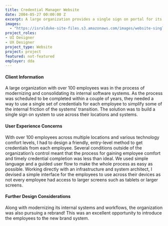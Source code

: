 ```yaml
---
title: Credential Manager Website
date: 2004-05-27 00:00:00 Z
excerpt: A large organization provides a single sign on portal for its employees to manage their intranet credentials.
images:
  - "https://isralduke-site-files.s3.amazonaws.com/images/website-single-sign-on-designed-isral-duke.jpg"
project_roles:
- UI Designer
- UX Designer
project_type: Website
project: project
featured: not-featured
employer: dda
---
```

#### Client Information

A large organization with over 100 employees was in the process of modernizing and consolidating its internal software systems. As the process was scheduled to be completed within a couple of years, they needed a way to use a single set of credentials for each employee to simplify some of the internal friction of the systems’ transition. The solution was to build a single sign on system to use across their locations and systems.

#### User Experience Concerns

With over 100 employees across multiple locations and various technology comfort levels, I had to design a friendly, entry-level method to get credentials from each employee. Several conditions outside of the organization’s control meant that the process for gaining employee comfort and timely credential completion was less than ideal. We used simple language and a guided user flow to make the whole process as easy as possible. Working directly with an infrastructure and system architect, I devised a simple interface for the employees to use across their devices as not every employee had access to larger screens such as tablets or larger screens.

#### Further Design Considerations

Along with modernizing its internal systems and workflows, the organization was also pursuing a rebrand! This was an excellent opportunity to introduce the employees to the new brand system. 